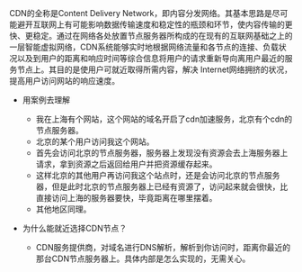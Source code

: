 CDN的全称是Content Delivery Network，即内容分发网络。其基本思路是尽可能避开互联网上有可能影响数据传输速度和稳定性的瓶颈和环节，使内容传输的更快、更稳定。通过在网络各处放置节点服务器所构成的在现有的互联网基础之上的一层智能虚拟网络，CDN系统能够实时地根据网络流量和各节点的连接、负载状况以及到用户的距离和响应时间等综合信息将用户的请求重新导向离用户最近的服务节点上。其目的是使用户可就近取得所需内容，解决 Internet网络拥挤的状况，提高用户访问网站的响应速度。
* 用案例去理解
    - 我在上海有个网站，这个网站的域名开启了cdn加速服务，北京有个cdn的节点服务器。
    - 北京的某个用户访问我这个网站。
    - 首先会访问北京的节点服务器，服务器上发现没有资源会去上海服务器上请求，拿到资源之后返回给用户并把资源缓存起来。
    - 这样北京的其他用户再访问我这个站点时，还是会访问北京的节点服务器，但是此时北京的节点服务器上已经有资源了，访问起来就会很快，比直接访问上海的服务器要快，毕竟距离在哪里摆着。
    - 其他地区同理。

* 为什么能就近选择CDN节点？
    - CDN服务提供商，对域名进行DNS解析，解析到你访问时，距离你最近的那台CDN节点服务器上。具体内部是怎么实现的，无需关心。
